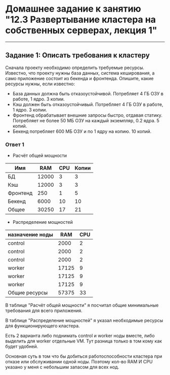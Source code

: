 # Домашнее задание к занятию "12.3 Развертывание кластера на собственных серверах, лекция 1"

---
## Задание 1: Описать требования к кластеру
Сначала проекту необходимо определить требуемые ресурсы. Известно, что проекту нужны база данных, система кеширования, а само приложение состоит из бекенда и фронтенда. Опишите, какие ресурсы нужны, если известно:

* База данных должна быть отказоустойчивой. Потребляет 4 ГБ ОЗУ в работе, 1 ядро. 3 копии.
* Кэш должен быть отказоустойчивый. Потребляет 4 ГБ ОЗУ в работе, 1 ядро. 3 копии.
* Фронтенд обрабатывает внешние запросы быстро, отдавая статику. Потребляет не более 50 МБ ОЗУ на каждый экземпляр, 0.2 ядра. 5 копий.
* Бекенд потребляет 600 МБ ОЗУ и по 1 ядру на копию. 10 копий.

### Ответ 1

 - Расчёт общей мощности
 
| Имя      | RAM   | CPU | Копии |
|----------|-------|-----|-------|
| БД       | 12000 | 3   | 3     |
| Кэш      | 12000 | 3   | 3     |
| Фронтенд | 250   | 1   | 5     |
| Бекенд   | 6000  | 10  | 10    |
| Общее    | 30250 | 17  | 21    |

 - Распределение мощностей
 
| назначение ноды | RAM   | CPU |
|-----------------|-------|-----|
| control         | 2000  | 2   |
| control         | 2000  | 2   |
| control         | 2000  | 2   |
| worker          | 17125 | 9   |
| worker          | 17125 | 9   |
| worker          | 17125 | 9   |
| Общие ресурсы   | 57375 | 33  |


В таблице "Расчёт общей мощности" я посчитал общие минимальные требования для всего приложения.  

В таблице "Распределение мощностей" я указал необходимые ресурсы для функционирующего кластера.

Есть 2 варианта либо поднимать control и worker ноды вместе, либо выделить для worker отдельные VM. Тут разница только в том кому как будет удобней.

Основная суть в том что бы добиться работоспособности кластера при отказе или обслуживании одной ноды. Поэтому кол-во RAM И CPU указано у меня с небольшим запасом для всех нод.